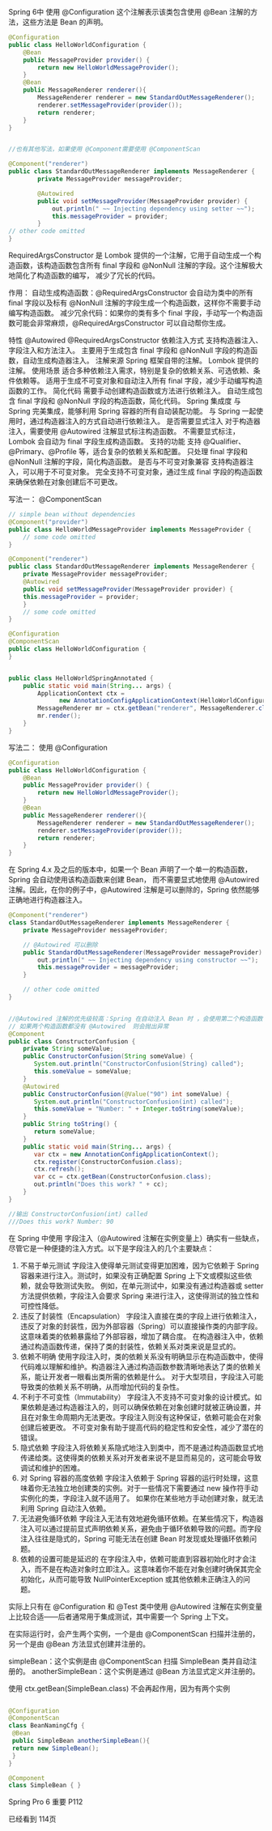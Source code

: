 
Spring 6中 使用 @Configuration 这个注解表示该类包含使用 @Bean 注解的方法，这些方法是 Bean 的声明。

```java
@Configuration
public class HelloWorldConfiguration {
    @Bean
    public MessageProvider provider() {
        return new HelloWorldMessageProvider();
    }
    @Bean
    public MessageRenderer renderer(){
        MessageRenderer renderer = new StandardOutMessageRenderer();
        renderer.setMessageProvider(provider());
        return renderer;
    }
}


//也有其他写法，如果使用 @Component需要使用 @ComponentScan

@Component("renderer")
public class StandardOutMessageRenderer implements MessageRenderer {
        private MessageProvider messageProvider;

        @Autowired
        public void setMessageProvider(MessageProvider provider) {
            out.println(" ~~ Injecting dependency using setter ~~");
            this.messageProvider = provider;
        }
// other code omitted
}
```



RequiredArgsConstructor 是 Lombok 提供的一个注解，它用于自动生成一个构造函数，该构造函数包含所有 final 字段和 @NonNull 注解的字段。这个注解极大地简化了构造函数的编写，
减少了冗长的代码。

作用：
自动生成构造函数：@RequiredArgsConstructor 会自动为类中的所有 final 字段以及标有 @NonNull 注解的字段生成一个构造函数，这样你不需要手动编写构造函数。
减少冗余代码：如果你的类有多个 final 字段，手动写一个构造函数可能会非常麻烦，@RequiredArgsConstructor 可以自动帮你生成。


特性	                         @Autowired	                                                         @RequiredArgsConstructor
依赖注入方式  	        支持构造器注入、字段注入和方法注入。              	                 主要用于生成包含 final 字段和 @NonNull 字段的构造函数，自动生成构造器注入。
注解来源	                     Spring 框架自带的注解。	                                     Lombok 提供的注解。
使用场景    	    适合多种依赖注入需求，特别是复杂的依赖关系、可选依赖、条件依赖等。	                适用于生成不可变对象和自动注入所有 final 字段，减少手动编写构造函数的工作。
简化代码            	需要手动创建构造函数或方法进行依赖注入。	                                 自动生成包含 final 字段和 @NonNull 字段的构造函数，简化代码。
Spring 集成度      	与 Spring 完美集成，能够利用 Spring 容器的所有自动装配功能。	             与 Spring 一起使用时，通过构造器注入的方式自动进行依赖注入。
是否需要显式注入        	对于构造器注入，需要使用 @Autowired 注解显式标注构造函数。             	不需要显式标注，Lombok 会自动为 final 字段生成构造函数。
支持的功能       	        支持 @Qualifier、@Primary、@Profile 等，适合复杂的依赖关系和配置。 	只处理 final 字段和 @NonNull 注解的字段，简化构造函数。
是否与不可变对象兼容	    支持构造器注入，可以用于不可变对象。	                                完全支持不可变对象，通过生成 final 字段的构造函数来确保依赖在对象创建后不可更改。




写法一： @ComponentScan
```java
// simple bean without dependencies
@Component("provider")
public class HelloWorldMessageProvider implements MessageProvider {
    // some code omitted
}

@Component("renderer")
public class StandardOutMessageRenderer implements MessageRenderer {
    private MessageProvider messageProvider;
    @Autowired
    public void setMessageProvider(MessageProvider provider) {
    this.messageProvider = provider;
    }
    // some code omitted
}

@Configuration
@ComponentScan
public class HelloWorldConfiguration {
}


public class HelloWorldSpringAnnotated {
    public static void main(String... args) {
        ApplicationContext ctx =
              new AnnotationConfigApplicationContext(HelloWorldConfiguration.class);
        MessageRenderer mr = ctx.getBean("renderer", MessageRenderer.class);
        mr.render();
    }
}
```
写法二： 使用 @Configuration

```java
@Configuration
public class HelloWorldConfiguration {
    @Bean
    public MessageProvider provider() {
        return new HelloWorldMessageProvider();
    }
    @Bean
    public MessageRenderer renderer(){
        MessageRenderer renderer = new StandardOutMessageRenderer();
        renderer.setMessageProvider(provider());
        return renderer;
    }
}

```


在 Spring 4.x 及之后的版本中，如果一个 Bean 声明了一个单一的构造函数，Spring 会自动使用该构造函数来创建 Bean，
而不需要显式地使用 @Autowired 注解。因此，在你的例子中，@Autowired 注解是可以删除的，Spring 依然能够正确地进行构造器注入。
```java
@Component("renderer")
class StandardOutMessageRenderer implements MessageRenderer {
    private MessageProvider messageProvider;

    // @Autowired 可以删除
    public StandardOutMessageRenderer(MessageProvider messageProvider) {
        out.println(" ~~ Injecting dependency using constructor ~~");
        this.messageProvider = messageProvider;
    }

    // other code omitted
}
```


```java

//@Autowired 注解的优先级较高：Spring 在自动注入 Bean 时 ，会使用第二个构造函数
// 如果两个构造函数都没有 @Autowired  则会抛出异常
@Component
public class ConstructorConfusion {
    private String someValue;
    public ConstructorConfusion(String someValue) {
       System.out.println("ConstructorConfusion(String) called");
       this.someValue = someValue;
    }
    @Autowired
    public ConstructorConfusion(@Value("90") int someValue) {
       System.out.println("ConstructorConfusion(int) called");
       this.someValue = "Number: " + Integer.toString(someValue);
    }
    public String toString() {
       return someValue;
    }
    public static void main(String... args) {
       var ctx = new AnnotationConfigApplicationContext();
       ctx.register(ConstructorConfusion.class);
       ctx.refresh();
       var cc = ctx.getBean(ConstructorConfusion.class);
       out.println("Does this work? " + cc);
    }
}

//输出 ConstructorConfusion(int) called
///Does this work? Number: 90

```




在 Spring 中使用 字段注入（@Autowired 注解在实例变量上）确实有一些缺点，尽管它是一种便捷的注入方式。以下是字段注入的几个主要缺点：

1. 不易于单元测试
   字段注入使得单元测试变得更加困难，因为它依赖于 Spring 容器来进行注入。测试时，如果没有正确配置 Spring 上下文或模拟这些依赖，就会导致测试失败。
   例如，在单元测试中，如果没有通过构造器或 setter 方法提供依赖，字段注入会要求 Spring 来进行注入，这使得测试的独立性和可控性降低。
2. 违反了封装性（Encapsulation）
   字段注入直接在类的字段上进行依赖注入，违反了对象的封装性，因为外部容器（Spring）可以直接操作类的内部字段。这意味着类的依赖暴露给了外部容器，增加了耦合度。
   在构造器注入中，依赖通过构造函数传递，保持了类的封装性，依赖关系对类来说是显式的。
3. 依赖不明确
   使用字段注入时，类的依赖关系没有明确显示在构造函数中，使得代码难以理解和维护。构造器注入通过构造函数参数清晰地表达了类的依赖关系，能让开发者一眼看出类所需的依赖是什么。
   对于大型项目，字段注入可能导致类的依赖关系不明确，从而增加代码的复杂性。
4. 不利于不可变性（Immutability）
   字段注入不支持不可变对象的设计模式。如果依赖是通过构造器注入的，则可以确保依赖在对象创建时就被正确设置，并且在对象生命周期内无法更改。字段注入则没有这种保证，依赖可能会在对象创建后被更改。
   不可变对象有助于提高代码的稳定性和安全性，减少了潜在的错误。
5. 隐式依赖
   字段注入将依赖关系隐式地注入到类中，而不是通过构造函数显式地传递给类。这使得类的依赖关系对开发者来说不是显而易见的，这可能会导致调试和维护的困难。
6. 对 Spring 容器的高度依赖
   字段注入依赖于 Spring 容器的运行时处理，这意味着你无法独立地创建类的实例。对于一些情况下需要通过 new 操作符手动实例化的类，字段注入就不适用了。
   如果你在某些地方手动创建对象，就无法利用 Spring 自动注入依赖。
7. 无法避免循环依赖
   字段注入无法有效地避免循环依赖。在某些情况下，构造器注入可以通过提前显式声明依赖关系，避免由于循环依赖导致的问题。而字段注入往往是隐式的，Spring 可能无法在创建 Bean 时发现或处理循环依赖问题。
8. 依赖的设置可能是延迟的
   在字段注入中，依赖可能直到容器初始化时才会注入，而不是在构造对象时立即注入。这意味着你不能在对象创建时确保其完全初始化，从而可能导致 NullPointerException 或其他依赖未正确注入的问题。

实际上只有在 @Configuration 和 @Test 类中使用 @Autowired 注解在实例变量上比较合适——后者通常用于集成测试，其中需要一个 Spring 上下文。



在实际运行时，会产生两个实例，一个是由 @ComponentScan 扫描并注册的，另一个是由 @Bean 方法显式创建并注册的。

simpleBean：这个实例是由 @ComponentScan 扫描 SimpleBean 类并自动注册的。
anotherSimpleBean：这个实例是通过 @Bean 方法显式定义并注册的。

使用 ctx.getBean(SimpleBean.class) 不会再起作用，因为有两个实例

```java

@Configuration
@ComponentScan
class BeanNamingCfg {
 @Bean
 public SimpleBean anotherSimpleBean(){
 return new SimpleBean();
 }
}

@Component
class SimpleBean { }


```


Spring Pro 6 重要 P112


已经看到 114页